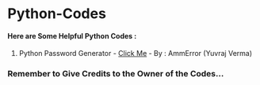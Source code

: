 # Python-Codes
#### Here are Some Helpful Python Codes :


1. Python Password Generator - [Click Me](https://github.com/AmmError/Python-Codes/blob/main/PassGen/main.py) - By : AmmError (Yuvraj Verma)

### Remember to Give Credits to the Owner of the Codes...
